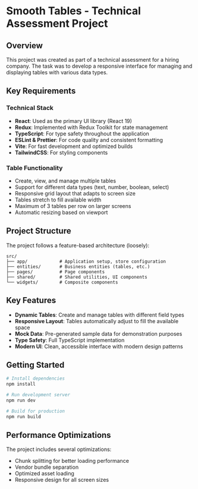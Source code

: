# Smooth Tables - Technical Assessment Project

## Overview

This project was created as part of a technical assessment for a hiring company. The task was to develop a responsive interface for managing and displaying tables with various data types.

## Key Requirements

### Technical Stack

- **React**: Used as the primary UI library (React 19)
- **Redux**: Implemented with Redux Toolkit for state management
- **TypeScript**: For type safety throughout the application
- **ESLint & Prettier**: For code quality and consistent formatting
- **Vite**: For fast development and optimized builds
- **TailwindCSS**: For styling components

### Table Functionality

- Create, view, and manage multiple tables
- Support for different data types (text, number, boolean, select)
- Responsive grid layout that adapts to screen size
- Tables stretch to fill available width
- Maximum of 3 tables per row on larger screens
- Automatic resizing based on viewport

## Project Structure

The project follows a feature-based architecture (loosely):

```
src/
├── app/            # Application setup, store configuration
├── entities/       # Business entities (tables, etc.)
├── pages/          # Page components
├── shared/         # Shared utilities, UI components
└── widgets/        # Composite components
```

## Key Features

- **Dynamic Tables**: Create and manage tables with different field types
- **Responsive Layout**: Tables automatically adjust to fill the available space
- **Mock Data**: Pre-generated sample data for demonstration purposes
- **Type Safety**: Full TypeScript implementation
- **Modern UI**: Clean, accessible interface with modern design patterns

## Getting Started

```bash
# Install dependencies
npm install

# Run development server
npm run dev

# Build for production
npm run build
```

## Performance Optimizations

The project includes several optimizations:

- Chunk splitting for better loading performance
- Vendor bundle separation
- Optimized asset loading
- Responsive design for all screen sizes
